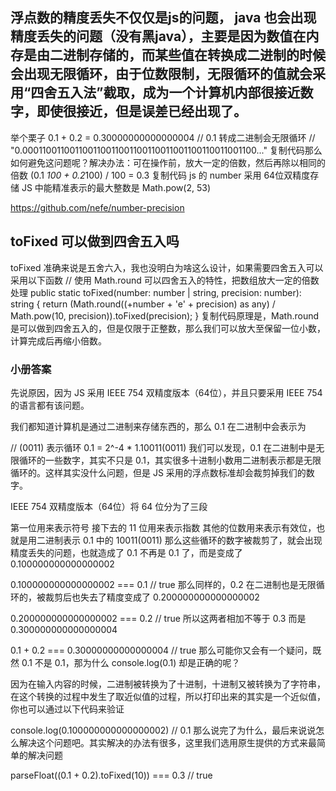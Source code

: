 ## 浮点数的精度丢失不仅仅是js的问题， java 也会出现精度丢失的问题（没有黑java），主要是因为数值在内存是由二进制存储的，而某些值在转换成二进制的时候会出现无限循环，由于位数限制，无限循环的值就会采用“四舍五入法”截取，成为一个计算机内部很接近数字，即使很接近，但是误差已经出现了。
举个栗子
0.1 + 0.2  = 0.30000000000000004
// 0.1 转成二进制会无限循环
// "0.000110011001100110011001100110011001100110011001100..."
复制代码那么如何避免这问题呢？解决办法：可在操作前，放大一定的倍数，然后再除以相同的倍数
(0.1 *100 + 0.2*100) / 100 = 0.3
复制代码
js 的 number 采用 64位双精度存储
JS 中能精准表示的最大整数是 Math.pow(2, 53)

https://github.com/nefe/number-precision


## toFixed 可以做到四舍五入吗
toFixed 准确来说是五舍六入，我也没明白为啥这么设计，如果需要四舍五入可以采用以下函数
// 使用 Math.round 可以四舍五入的特性，把数组放大一定的倍数处理
 public static toFixed(number: number | string, precision: number): string {
        return (Math.round((+number + 'e' + precision) as any) / Math.pow(10, precision)).toFixed(precision);
    }
复制代码原理是，Math.round 是可以做到四舍五入的，但是仅限于正整数，那么我们可以放大至保留一位小数，计算完成后再缩小倍数。


### 小册答案
先说原因，因为 JS 采用 IEEE 754 双精度版本（64位），并且只要采用 IEEE 754 的语言都有该问题。

我们都知道计算机是通过二进制来存储东西的，那么 0.1 在二进制中会表示为

// (0011) 表示循环
0.1 = 2^-4 * 1.10011(0011)
我们可以发现，0.1 在二进制中是无限循环的一些数字，其实不只是 0.1，其实很多十进制小数用二进制表示都是无限循环的。这样其实没什么问题，但是 JS 采用的浮点数标准却会裁剪掉我们的数字。

IEEE 754 双精度版本（64位）将 64 位分为了三段

第一位用来表示符号
接下去的 11 位用来表示指数
其他的位数用来表示有效位，也就是用二进制表示 0.1 中的 10011(0011)
那么这些循环的数字被裁剪了，就会出现精度丢失的问题，也就造成了 0.1 不再是 0.1 了，而是变成了 0.100000000000000002

0.100000000000000002 === 0.1 // true
那么同样的，0.2 在二进制也是无限循环的，被裁剪后也失去了精度变成了 0.200000000000000002

0.200000000000000002 === 0.2 // true
所以这两者相加不等于 0.3 而是 0.300000000000000004

0.1 + 0.2 === 0.30000000000000004 // true
那么可能你又会有一个疑问，既然 0.1 不是 0.1，那为什么 console.log(0.1) 却是正确的呢？

因为在输入内容的时候，二进制被转换为了十进制，十进制又被转换为了字符串，在这个转换的过程中发生了取近似值的过程，所以打印出来的其实是一个近似值，你也可以通过以下代码来验证

console.log(0.100000000000000002) // 0.1
那么说完了为什么，最后来说说怎么解决这个问题吧。其实解决的办法有很多，这里我们选用原生提供的方式来最简单的解决问题

parseFloat((0.1 + 0.2).toFixed(10)) === 0.3 // true